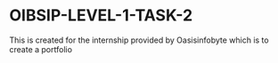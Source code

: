 # OIBSIP-LEVEL-1-TASK-2
This is created for the internship provided by Oasisinfobyte which is to create a portfolio
